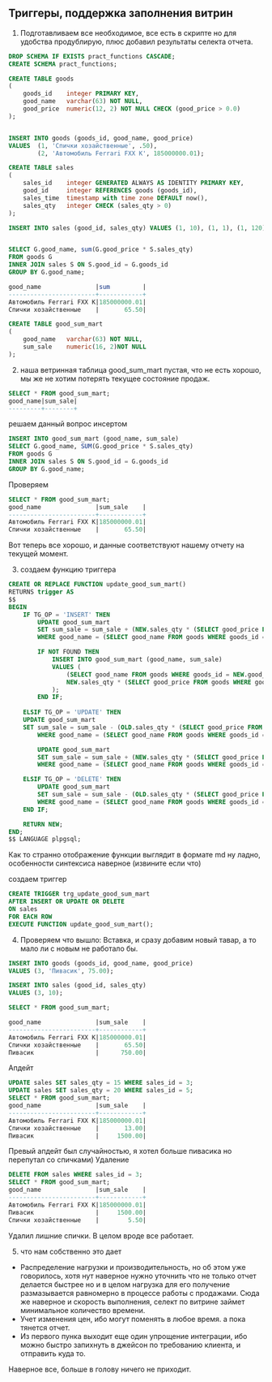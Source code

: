 ## Триггеры, поддержка заполнения витрин

1) Подготавливаем все необходимое, все есть в скрипте но для удобства продублирую, плюс добавил результаты селекта отчета.

```sql
DROP SCHEMA IF EXISTS pract_functions CASCADE;
CREATE SCHEMA pract_functions;

CREATE TABLE goods
(
    goods_id    integer PRIMARY KEY,
    good_name   varchar(63) NOT NULL,
    good_price  numeric(12, 2) NOT NULL CHECK (good_price > 0.0)
);


INSERT INTO goods (goods_id, good_name, good_price)
VALUES 	(1, 'Спички хозайственные', .50),
		(2, 'Автомобиль Ferrari FXX K', 185000000.01);

CREATE TABLE sales
(
    sales_id    integer GENERATED ALWAYS AS IDENTITY PRIMARY KEY,
    good_id     integer REFERENCES goods (goods_id),
    sales_time  timestamp with time zone DEFAULT now(),
    sales_qty   integer CHECK (sales_qty > 0)
);

INSERT INTO sales (good_id, sales_qty) VALUES (1, 10), (1, 1), (1, 120), (2, 1);


SELECT G.good_name, sum(G.good_price * S.sales_qty)
FROM goods G
INNER JOIN sales S ON S.good_id = G.goods_id
GROUP BY G.good_name;

good_name               |sum         |
------------------------+------------+
Автомобиль Ferrari FXX K|185000000.01|
Спички хозайственные    |       65.50|

CREATE TABLE good_sum_mart
(
	good_name   varchar(63) NOT NULL,
	sum_sale	numeric(16, 2)NOT NULL
);
```
2) наша ветринная таблица good_sum_mart пустая, что не есть хорошо, мы же не хотим потерять текущее состояние продаж.

```sql 
SELECT * FROM good_sum_mart;
good_name|sum_sale|
---------+--------+
```
решаем данный вопрос инсертом
```sql 
INSERT INTO good_sum_mart (good_name, sum_sale)
SELECT G.good_name, SUM(G.good_price * S.sales_qty)
FROM goods G
INNER JOIN sales S ON S.good_id = G.goods_id
GROUP BY G.good_name;
```
Проверяем 
```sql 
SELECT * FROM good_sum_mart;
good_name               |sum_sale    |
------------------------+------------+
Автомобиль Ferrari FXX K|185000000.01|
Спички хозайственные    |       65.50|
```
Вот теперь все хорошо, и данные соответствуют нашему отчету на текущей момент.

3) создаем функцию триггера

```sql 
CREATE OR REPLACE FUNCTION update_good_sum_mart() 
RETURNS trigger AS 
$$
BEGIN
    IF TG_OP = 'INSERT' THEN
        UPDATE good_sum_mart
        SET sum_sale = sum_sale + (NEW.sales_qty * (SELECT good_price FROM goods WHERE goods_id = NEW.good_id))
        WHERE good_name = (SELECT good_name FROM goods WHERE goods_id = NEW.good_id);

        IF NOT FOUND THEN
            INSERT INTO good_sum_mart (good_name, sum_sale)
            VALUES (
                (SELECT good_name FROM goods WHERE goods_id = NEW.good_id),
                NEW.sales_qty * (SELECT good_price FROM goods WHERE goods_id = NEW.good_id)
            );
        END IF;
   
    ELSIF TG_OP = 'UPDATE' THEN
    UPDATE good_sum_mart
    SET sum_sale = sum_sale - (OLD.sales_qty * (SELECT good_price FROM goods WHERE goods_id = OLD.good_id))
        WHERE good_name = (SELECT good_name FROM goods WHERE goods_id = OLD.good_id);

        UPDATE good_sum_mart
        SET sum_sale = sum_sale + (NEW.sales_qty * (SELECT good_price FROM goods WHERE goods_id = NEW.good_id))
        WHERE good_name = (SELECT good_name FROM goods WHERE goods_id = NEW.good_id);

    ELSIF TG_OP = 'DELETE' THEN
        UPDATE good_sum_mart
        SET sum_sale = sum_sale - (OLD.sales_qty * (SELECT good_price FROM goods WHERE goods_id = OLD.good_id))
        WHERE good_name = (SELECT good_name FROM goods WHERE goods_id = OLD.good_id);
    END IF;

    RETURN NEW;
END;
$$ LANGUAGE plpgsql;
```
Как то странно отображение функции выглядит в формате md ну ладно, особенности синтексиса наверное (извините если что)

создаем триггер

```sql 
CREATE TRIGGER trg_update_good_sum_mart
AFTER INSERT OR UPDATE OR DELETE
ON sales
FOR EACH ROW
EXECUTE FUNCTION update_good_sum_mart();
```
4) Проверяем что вышло:
Вставка, и сразу добавим новый тавар, а то мало ли с новым не работало бы.
```sql
INSERT INTO goods (goods_id, good_name, good_price) 
VALUES (3, 'Пивасик', 75.00);

INSERT INTO sales (good_id, sales_qty) 
VALUES (3, 10);

SELECT * FROM good_sum_mart;

good_name               |sum_sale    |
------------------------+------------+
Автомобиль Ferrari FXX K|185000000.01|
Спички хозайственные    |       65.50|
Пивасик                 |      750.00|
```
Апдейт 
```sql
UPDATE sales SET sales_qty = 15 WHERE sales_id = 3;
UPDATE sales SET sales_qty = 20 WHERE sales_id = 5;
SELECT * FROM good_sum_mart;
good_name               |sum_sale    |
------------------------+------------+
Автомобиль Ferrari FXX K|185000000.01|
Спички хозайственные    |       13.00|
Пивасик                 |     1500.00|
```
Превый апдейт был случайностью, я хотел больше пивасика но перепутал со спичками) 
Удаление 

```sql 
DELETE FROM sales WHERE sales_id = 3;
SELECT * FROM good_sum_mart;
good_name               |sum_sale    |
------------------------+------------+
Автомобиль Ferrari FXX K|185000000.01|
Пивасик                 |     1500.00|
Спички хозайственные    |        5.50|
```
Удалил лишние спички.
В целом вроде все работает.

5) что нам собственно это дает

- Распределение нагрузки  и производительность, но об этом уже говорилось, хотя нут наверное нужно уточнить что не только отчет делается быстрее но и в целом нагрузка для его получение размазывается равномерно в процессе работы с продажами. Сюда же наверное и скорость выполнения, селект по витрине займет минимальное количество времени. 
- Учет изменения цен, ибо могут поменять в любое время. а пока тянется отчет.
- Из первого пунка выходит еще один упрощение интеграции, ибо можно быстро запихнуть в джейсон по требованию клиента, и отправить куда то.

Наверное все, больше в голову ничего не приходит.
